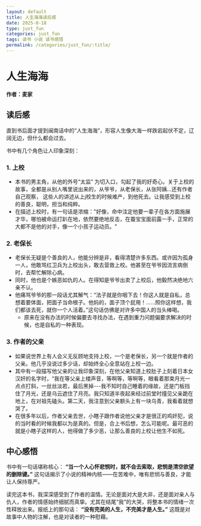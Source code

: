 ```yaml
---
layout: default
title: 人生海海读后感
date: 2025-8-18
type: just_fun
categories: just_fun
tags: 读书 小说 读书感悟
permalink: /categories/just_fun/:title/
---
```


# 人生海海
**作者：麦家**

## 读后感

直到书后面才提到闽南话中的“人生海海”，形容人生像大海一样跌宕起伏不定，辽阔无边，但什么都会过去。

书中有几个角色让人印象深刻：

### 1. 上校

- 本书的男主角，从他的外号“太监” 为切入口，勾起了我的好奇心。关于上校的故事，全都是从别人嘴里说出来的，从爷爷，从老保长，从张阿姨...还有作者自己观察， 这些人的讲述从上j校生的时候难产，到他死去。让我感受到上校的善良，聪明，担当和纯粹。
- 在描述上校时，有一句话是浓缩："好像，命中注定他要一辈子在各方面施展才华，哪怕被命运打趴在地，依然要绝地反击，在蚕宝宝面前露一手，正常的大都不是他的对手，像一个小孩子运动员。"

### 2. 老保长

* 老保长无疑是个善良的人，他能分辨是非，看得清楚许多东西。或许因为孤身一人，他敢骂红卫兵为上校出头，敢去营救上校。他甚至在爷爷因流言病倒时，去帮忙解除心病。
* 同时，他也是个嫉恶如仇的人。在得知是爷爷出卖了上校后，他毅然决绝地六亲不认。
* 他痛骂爷爷的那一段话尤其解气：“法子就是你咽下去！你这人就是自私，总想着要体面，把面子当命根子。他妈的，面子顶个屁用！……照你这样想，我们都该去死，就你一个人活着。”这句话仿佛是对许多中国人的当头棒喝。
  - 原来在没有办法的时候偏要去寻找办法，在遇到重力问题偏要求解决的时候，也是自私的一种表现。

### 3. 作者的父亲

* 如果说世界上有人会义无反顾地支持上校，一个是老保长，另一个就是作者的父亲。他几乎没说过多少话，却始终全心全意站在上校一边。
* 其中有一段描写他父亲的让我印象深刻，在他父亲知道上校肚子上刻着日本女汉奸的名字时，“我在等父亲上楼声音，等啊等，等啊等，眼看着那束月光一点点打斜，一丝丝淡若，最后黑掉---我不知时自己睡着的缘故，还是门板挡住了月光，还是乌云遮住了月亮。我只知道半夜起来经过前堂时撞见父亲跪在地上，在对祖先磕头。第二天，我注意到父亲额头上有一块乌青，我看着就想哭了。
* 在很多年以后，作者父亲去世，小瞎子跟作者说他父亲才是很正的鸡奸犯，说的当时看的时候我都以为是真的。但是，合上书后想，怎么可能呢。最可恶的就是小瞎子这样的人，他得做了多少恶，让那么善良的上校让他生不如死。

## 中心感悟

书中有一句话堪称核心：
**“当一个人心怀悲悯时，就不会去索取，悲悯是清空欲望的删除键。”**
这句话揭示了小说的精神内核——在苦难中，唯有悲悯与善良，才能让人保持尊严。

读完这本书，我深深感受到了作者的温情。无论是面对大是大非，还是面对亲人与仇人，作者的情感始终细腻而真挚。尤其在结尾“我”的大哭，将整本书的情绪一次性释放出来。报纸上的那句话：
**“没有完美的人生，不完美才是人生。”**
这既是对故事中人物的注解，也是对读者的一种慰藉。
